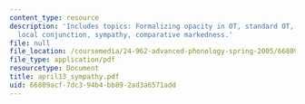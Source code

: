 ```yaml
---
content_type: resource
description: 'Includes topics: Formalizing opacity in OT, standard OT, and extensions:
  local conjunction, sympathy, comparative markedness.'
file: null
file_location: /coursemedia/24-962-advanced-phonology-spring-2005/66809acf7dc394b4bb892ad3a6571add_april13_sympathy.pdf
file_type: application/pdf
resourcetype: Document
title: april13_sympathy.pdf
uid: 66809acf-7dc3-94b4-bb89-2ad3a6571add
---
```

